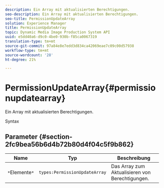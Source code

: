 ```yaml
---
description: Ein Array mit aktualisierten Berechtigungen.
seo-description: Ein Array mit aktualisierten Berechtigungen.
seo-title: PermissionUpdateArray
solution: Experience Manager
title: PermissionUpdateArray
topic: Dynamic Media Image Production System API
uuid: e5dd40a6-d9c0-4be0-930b-f85ca0067319
translation-type: tm+mt
source-git-commit: 97a84e8e7edd3d834ca42069eae7c09c00d57938
workflow-type: tm+mt
source-wordcount: '28'
ht-degree: 21%

---
```



# PermissionUpdateArray{#permissionupdatearray}

Ein Array mit aktualisierten Berechtigungen.

Syntax

## Parameter {#section-2fc9bea56b6d4b72b80d4f04c5f9b862}

| Name | Typ | Beschreibung |
|---|---|---|
| `*`Elemente`*` | `types:PermissionUpdateArray` | Das Array zum Aktualisieren von Berechtigungen. |

